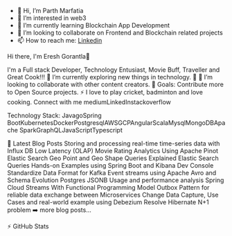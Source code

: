 - 👋 Hi, I’m Parth Marfatia
- 👀 I’m interested in web3
- 🌱 I’m currently learning Blockchain App Development
- 💞️ I’m looking to collaborate on Frontend and Blockchain related projects
- 📫 How to reach me: 
<a href="https://www.linkedin.com/in/parth-marfatia-4a8a1a183/" method="get" target="_blank">Linkedin</a>

<!---
parthmarfatia/parthmarfatia is a ✨ special ✨ repository because its `README.md` (this file) appears on your GitHub profile.
You can click the Preview link to take a look at your changes.
--->

Hi there, I'm Eresh Gorantla👋

I'm a Full stack Developer, Technology Entusiast, Movie Buff, Traveller and Great Cook!!!
🌱 I’m currently exploring new things in technology. 🤣
👯 I’m looking to collaborate with other content creators.
🥅 Goals: Contribute more to Open Source projects.
⚡ I love to play cricket, badminton and love cooking.
Connect with me
mediumLinkedInstackoverflow


Technology Stack:
JavagoSpring BootKubernetesDockerPostgresqlAWSGCPAngularScalaMysqlMongoDBApache SparkGraphQLJavaScriptTypescript



📕 Latest Blog Posts
Storing and processing real-time time-series data with Influx DB
Low Latency (OLAP) Movie Rating Analytics Using Apache Pinot
Elastic Search Geo Point and Geo Shape Queries Explained
Elastic Search Queries Hands-on Examples using Spring Boot and Kibana Dev Console
Standardize Data Format for Kafka Event streams using Apache Avro and Schema Evolution
Postgres JSONB Usage and performance analysis
Spring Cloud Streams With Functional Programming Model
Outbox Pattern for reliable data exchange between Microservices
Change Data Capture, Use Cases and real-world example using Debezium
Resolve Hibernate N+1 problem
➡️ more blog posts...

⚡ GitHub Stats
	
